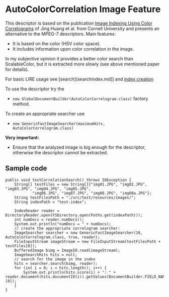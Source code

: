 # AutoColorCorrelation Image Feature 
This descriptor is based on the publication [Image Indexing Using Color Correlograms](http://www.cs.utah.edu/~sbasu/cbir_papers/huang97image.pdf) of Jing Huang et al. from  Cornell University and presents an alternative to the MPEG-7 descriptors. Main features:

  * It is based on the color (HSV color space).
  * It includes information upon color correlation in the image.

In my subjective opinion it provides a better color search than ScalableColor, but it is extracted more slowly (see above mentioned paper for details).

For basic LIRE usage see [search](searchindex.md]] and [index creation](createindex.md)

To use the descriptor try the 

  * ``new GlobalDocumentBuilder(AutoColorCorrelogram.class)`` factory method.

To create an appropriate searcher use 

  * ``new GenericFastImageSearcher(maximumHits, AutoColorCorrelogram.class)``

**Very important:** 

  <!-- * Ensure that you use the same options for the ImageSearcher as you used for the DocumentBuilder if you are creating the ImageSearcher manually not using the Factories. -->
  * Ensure that the analyzed image is big enough for the descriptor, otherwise the descriptor cannot be extracted.
  
## Sample code
    public void testCorrelationSearch() throws IOException {
        String[] testFiles = new String[]{"img01.JPG", "img02.JPG", "img03.JPG", "img04.JPG", "img05.JPG",
                "img06.JPG", "img07.JPG", "img08.JPG", "img08a.JPG"};
        String testFilesPath = "./src/test/resources/images/";
        String indexPath = "test-index";

        IndexReader reader = DirectoryReader.open(FSDirectory.open(Paths.get(indexPath)));
        int numDocs = reader.numDocs();
        System.out.println("numDocs = " + numDocs);
        // create the appropriate correlogram searcher:
        ImageSearcher searcher = new GenericFastImageSearcher(10, AutoColorCorrelogram.class, true, reader);
        FileInputStream imageStream = new FileInputStream(testFilesPath + testFiles[0]);
        BufferedImage bimg = ImageIO.read(imageStream);
        ImageSearchHits hits = null;
        // search for the image in the index
        hits = searcher.search(bimg, reader);
        for (int i = 0; i < hits.length(); i++) {
            System.out.println(hits.score(i) + ": " + reader.document(hits.documentID(i)).getValues(DocumentBuilder.FIELD_NAME_IDENTIFIER)[0]);
        }
    }